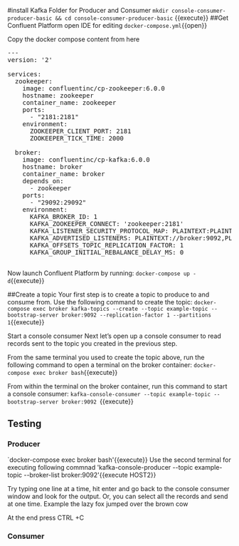 #install Kafka
Folder for Producer and Consumer
`mkdir console-consumer-producer-basic && cd console-consumer-producer-basic` {{execute}}
##Get Confluent Platform
open IDE for editing 
`docker-compose.yml`{{open}}

Copy the docker compose content from here 
<pre class="file" data-filename="compose.yaml" data-target="replace">
---
version: '2'

services:
  zookeeper:
    image: confluentinc/cp-zookeeper:6.0.0
    hostname: zookeeper
    container_name: zookeeper
    ports:
      - "2181:2181"
    environment:
      ZOOKEEPER_CLIENT_PORT: 2181
      ZOOKEEPER_TICK_TIME: 2000

  broker:
    image: confluentinc/cp-kafka:6.0.0
    hostname: broker
    container_name: broker
    depends_on:
      - zookeeper
    ports:
      - "29092:29092"
    environment:
      KAFKA_BROKER_ID: 1
      KAFKA_ZOOKEEPER_CONNECT: 'zookeeper:2181'
      KAFKA_LISTENER_SECURITY_PROTOCOL_MAP: PLAINTEXT:PLAINTEXT,PLAINTEXT_HOST:PLAINTEXT
      KAFKA_ADVERTISED_LISTENERS: PLAINTEXT://broker:9092,PLAINTEXT_HOST://localhost:29092
      KAFKA_OFFSETS_TOPIC_REPLICATION_FACTOR: 1
      KAFKA_GROUP_INITIAL_REBALANCE_DELAY_MS: 0

</pre>

Now launch Confluent Platform by running:
`docker-compose up -d`{{execute}}

##Create a topic
Your first step is to create a topic to produce to and consume from. Use the following command to create the topic:
`docker-compose exec broker kafka-topics --create --topic example-topic --bootstrap-server broker:9092 --replication-factor 1 --partitions 1`{{execute}}

Start a console consumer
Next let’s open up a console consumer to read records sent to the topic you created in the previous step.

From the same terminal you used to create the topic above, run the following command to open a terminal on the broker container:
`docker-compose exec broker bash`{{execute}}

From within the terminal on the broker container, run this command to start a console consumer:
`kafka-console-consumer --topic example-topic --bootstrap-server broker:9092 `{{execute}}

## Testing

### Producer
`docker-compose exec broker bash'{{execute}}
Use the second terminal for executing following commnad
'kafka-console-producer --topic example-topic --broker-list broker:9092'{{execute HOST2}}


Try typing one line at a time, hit enter and go back to the console consumer window and look for the output. Or, you can select all the records and send at one time.
Example 
the
lazy
fox
jumped over the brown cow


At the end press CTRL +C 

### Consumer
